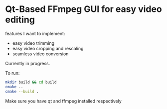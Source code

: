# Qt-Based FFmpeg GUI for easy video editing

features I want to implement:
- easy video trimming
- easy video cropping and rescaling
- seamless video conversion

Currently in progress.

To run:
```sh
mkdir build && cd build
cmake ..
cmake --build .
```

Make sure you have qt and ffmpeg installed respectively

